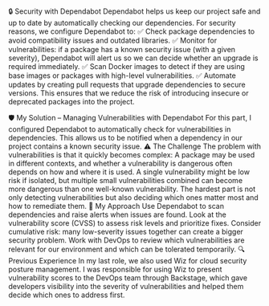 🔒 Security with Dependabot
Dependabot helps us keep our project safe and up to date by automatically checking our dependencies.
For security reasons, we configure Dependabot to:
✅ Check package dependencies to avoid compatibility issues and outdated libraries.
✅ Monitor for vulnerabilities: if a package has a known security issue (with a given severity), Dependabot will alert us so we can decide whether an upgrade is required immediately.
✅ Scan Docker images to detect if they are using base images or packages with high-level vulnerabilities.
✅ Automate updates by creating pull requests that upgrade dependencies to secure versions.
This ensures that we reduce the risk of introducing insecure or deprecated packages into the project.


🛡️ My Solution – Managing Vulnerabilities with Dependabot
For this part, I configured Dependabot to automatically check for vulnerabilities in dependencies.
This allows us to be notified when a dependency in our project contains a known security issue.
⚠️ The Challenge
The problem with vulnerabilities is that it quickly becomes complex:
A package may be used in different contexts, and whether a vulnerability is dangerous often depends on how and where it is used.
A single vulnerability might be low risk if isolated, but multiple small vulnerabilities combined can become more dangerous than one well-known vulnerability.
The hardest part is not only detecting vulnerabilities but also deciding which ones matter most and how to remediate them.
🎯 My Approach
Use Dependabot to scan dependencies and raise alerts when issues are found.
Look at the vulnerability score (CVSS) to assess risk levels and prioritize fixes.
Consider cumulative risk: many low-severity issues together can create a bigger security problem.
Work with DevOps to review which vulnerabilities are relevant for our environment and which can be tolerated temporarily.
🔍 Previous Experience
In my last role, we also used Wiz for cloud security posture management.
I was responsible for using Wiz to present vulnerability scores to the DevOps team through Backstage, which gave developers visibility into the severity of vulnerabilities and helped them decide which ones to address first.
